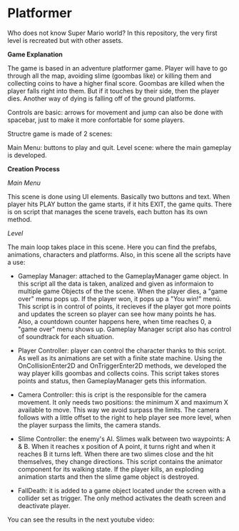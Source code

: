 # Platformer

Who does not know Super Mario world? In this repository, the very first level is recreated but with other assets.

**Game Explanation**

The game is based in an adventure platformer game. Player will have to go through all the map, avoiding slime (goombas like) or killing them and collecting coins to have a higher final score. Goombas are killed when the player falls right into them. But if it touches by their side, then the player dies. Another way of dying is falling off of the ground platforms.

Controls are basic: arrows for movement and jump can also be done with spacebar, just to make it more confortable for some players.

Structre game is made of 2 scenes:

Main Menu: buttons to play and quit.
Level scene: where the main gameplay is developed.

**Creation Process**

_Main Menu_

This scene is done using UI elements. Basically two buttons and text. When player hits PLAY button the game starts, if it hits EXIT, the game quits. There is on script that manages the scene travels, each button has its own method.

_Level_

The main loop takes place in this scene. Here you can find the prefabs, animations, characters and platforms. Also, in this scene all the scripts have a use:

- Gameplay Manager: attached to the GameplayManager game object. In this script all the data is taken, analized and given as informaion to multiple game Objects of the the scene. When the player dies, a "game over" menu pops up. If the player won, it pops up a "You win!" menú. This script is in control of points, it recieves if the player got more points and updates the screen so player can see how many points he has. Also, a countdown counter happens here, when time reaches 0, a "game over" menu shows up. Gameplay Manager script also has control of soundtrack for each situation.

- Player Controller: player can control the character thanks to this script. As well as its animations are set with a finite state machine. Using the OnCollisionEnter2D and OnTriggerEnter2D methods, we developed the way player kills goombas and collects coins. This script takes stores points and status, then GameplayManager gets this information.

- Camera Controller: this is cript is the responsible for the camera movement. It only needs two positions: the minimum X and maximum X available to move. This way we avoid surpass the limits. The camera follows with a little offset to the right to help player see more level, when the player surpass the limits, the camera stands.

- Slime Controller: the enemy's AI. Slimes walk between two waypoints: A & B. When it reaches x position of A point, it turns right and when it reaches B it turns left. When there are two slimes close and the hit themselves, they change directions. This script contains the animator component for its walking state. If the player kills, an exploding animation starts and then the slime game object is destroyed.

- FallDeath: it is added to a game object located under the screen with a collider set as trigger. The only method activates the death screen and deactivate player.

You can see the results in the next youtube video:
